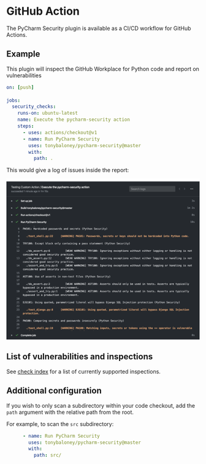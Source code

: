 # GitHub Action

The PyCharm Security plugin is available as a CI/CD workflow for GitHub Actions.

## Example

This plugin will inspect the GitHub Workplace for Python code and report on vulnerabilities

```yaml
on: [push]

jobs:
  security_checks:
    runs-on: ubuntu-latest
    name: Execute the pycharm-security action
    steps:
      - uses: actions/checkout@v1
      - name: Run PyCharm Security
        uses: tonybaloney/pycharm-security@master
        with:
          path: .
```

This would give a log of issues inside the report:

![](_static/usage-github.png)

## List of vulnerabilities and inspections

See [check index](checks/index.rst) for a list of currently supported inspections.

## Additional configuration

If you wish to only scan a subdirectory within your code checkout, add the `path` argument with the relative path from the root.

For example, to scan the `src` subdirectory:

```yaml
      - name: Run PyCharm Security
        uses: tonybaloney/pycharm-security@master
        with:
          path: src/
```